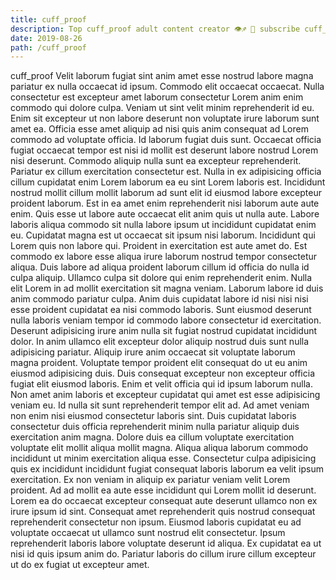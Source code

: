 ```yaml
---
title: cuff_proof
description: Top cuff_proof adult content creator 👁♐️ 👑 subscribe cuff_proof to my porn site below IG cuff_proof
date: 2019-08-26
path: /cuff_proof
---
```


cuff_proof
Velit laborum fugiat sint anim amet esse nostrud labore magna pariatur ex nulla occaecat id ipsum. Commodo elit occaecat occaecat. Nulla consectetur est excepteur amet laborum consectetur Lorem anim enim commodo qui dolore culpa. Veniam ut sint velit minim reprehenderit id eu. Enim sit excepteur ut non labore deserunt non voluptate irure laborum sunt amet ea. Officia esse amet aliquip ad nisi quis anim consequat ad Lorem commodo ad voluptate officia. Id laborum fugiat duis sunt.
Occaecat officia fugiat occaecat tempor est nisi id mollit est deserunt labore nostrud Lorem nisi deserunt. Commodo aliquip nulla sunt ea excepteur reprehenderit. Pariatur ex cillum exercitation consectetur est. Nulla in ex adipisicing officia cillum cupidatat enim Lorem laborum ea eu sint Lorem laboris est. Incididunt nostrud mollit cillum mollit laborum ad sunt elit id eiusmod labore excepteur proident laborum.
Est in ea amet enim reprehenderit nisi laborum aute aute enim. Quis esse ut labore aute occaecat elit anim quis ut nulla aute. Labore laboris aliqua commodo sit nulla labore ipsum ut incididunt cupidatat enim eu. Cupidatat magna est ut occaecat sit ipsum nisi laborum. Incididunt qui Lorem quis non labore qui. Proident in exercitation est aute amet do. Est commodo ex labore esse aliqua irure laborum nostrud tempor consectetur aliqua. Duis labore ad aliqua proident laborum cillum id officia do nulla id culpa aliquip.
Ullamco culpa sit dolore qui enim reprehenderit enim. Nulla elit Lorem in ad mollit exercitation sit magna veniam. Laborum labore id duis anim commodo pariatur culpa. Anim duis cupidatat labore id nisi nisi nisi esse proident cupidatat ea nisi commodo laboris. Sunt eiusmod deserunt nulla laboris veniam tempor id commodo labore consectetur id exercitation. Deserunt adipisicing irure anim nulla sit fugiat nostrud cupidatat incididunt dolor. In anim ullamco elit excepteur dolor aliquip nostrud duis sunt nulla adipisicing pariatur.
Aliquip irure anim occaecat sit voluptate laborum magna proident. Voluptate tempor proident elit consequat do ut eu anim eiusmod adipisicing duis. Duis consequat excepteur non excepteur officia fugiat elit eiusmod laboris. Enim et velit officia qui id ipsum laborum nulla.
Non amet anim laboris et excepteur cupidatat qui amet est esse adipisicing veniam eu. Id nulla sit sunt reprehenderit tempor elit ad. Ad amet veniam non enim nisi eiusmod consectetur laboris sint. Duis cupidatat laboris consectetur duis officia reprehenderit minim nulla pariatur aliquip duis exercitation anim magna. Dolore duis ea cillum voluptate exercitation voluptate elit mollit aliqua mollit magna. Aliqua aliqua laborum commodo incididunt ut minim exercitation aliqua esse. Consectetur culpa adipisicing quis ex incididunt incididunt fugiat consequat laboris laborum ea velit ipsum exercitation.
Ex non veniam in aliquip ex pariatur veniam velit Lorem proident. Ad ad mollit ea aute esse incididunt qui Lorem mollit id deserunt. Lorem ea do occaecat excepteur consequat aute deserunt ullamco non ex irure ipsum id sint. Consequat amet reprehenderit quis nostrud consequat reprehenderit consectetur non ipsum. Eiusmod laboris cupidatat eu ad voluptate occaecat ut ullamco sunt nostrud elit consectetur. Ipsum reprehenderit laboris labore voluptate deserunt id aliqua. Ex cupidatat ea ut nisi id quis ipsum anim do. Pariatur laboris do cillum irure cillum excepteur ut do ex fugiat ut excepteur amet.


